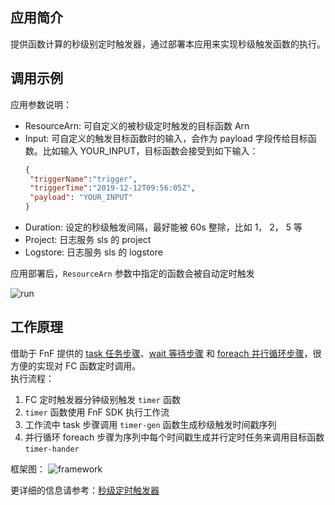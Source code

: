 ## 应用简介

提供函数计算的秒级别定时触发器，通过部署本应用来实现秒级触发函数的执行。


## 调用示例

应用参数说明：<br>
- ResourceArn: 可自定义的被秒级定时触发的目标函数 Arn
- Input: 可自定义的触发目标函数时的输入，会作为 payload 字段传给目标函数。比如输入 YOUR_INPUT，目标函数会接受到如下输入：
    ```json
    {
     "triggerName":"trigger",
     "triggerTime":"2019-12-12T09:56:05Z",
     "payload": "YOUR_INPUT"
    }
    ```
- Duration: 设定的秒级触发间隔，最好能被 60s 整除，比如 1， 2， 5 等
- Project: 日志服务 sls 的 project
- Logstore: 日志服务 sls 的 logstore

应用部署后，`ResourceArn` 参数中指定的函数会被自动定时触发

![run](https://img.alicdn.com/tfs/TB1OmK9thz1gK0jSZSgXXavwpXa-1385-676.gif)


## 工作原理

借助于 FnF 提供的 [task 任务步骤](https://help.aliyun.com/document_detail/122494.html?spm=a2c4g.11186623.6.572.55fd4d68fJF4H4)、[wait 等待步骤](https://help.aliyun.com/document_detail/122495.html?spm=a2c4g.11186623.6.573.b959114bng035d) 和 [foreach 并行循环步骤](https://help.aliyun.com/document_detail/122499.html?spm=a2c4g.11186623.6.577.3fad57c6DAIV6z)，很方便的实现对 FC 函数定时调用。<br>
执行流程：<br>
1. FC 定时触发器分钟级别触发 `timer` 函数<br>
2. `timer` 函数使用 FnF SDK 执行工作流<br>
3. 工作流中 task 步骤调用 `timer-gen` 函数生成秒级触发时间戳序列<br>
4. 并行循环 foreach 步骤为序列中每个时间戳生成并行定时任务来调用目标函数 `timer-hander`

框架图：
![framework](https://img.alicdn.com/tfs/TB1oYolsGL7gK0jSZFBXXXZZpXa-1478-1002.jpg)

更详细的信息请参考：[秒级定时触发器](https://yq.aliyun.com/articles/739119?msgid=18722108)


